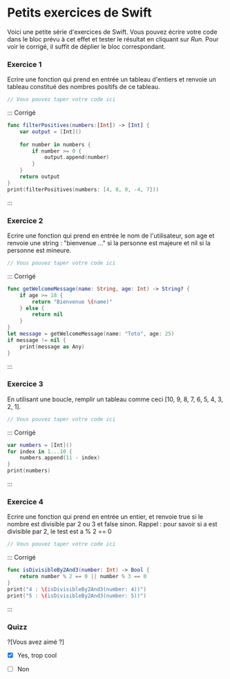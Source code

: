# Petits exercices de Swift
Voici une petite série d'exercices de Swift.
Vous pouvez écrire votre code dans le bloc prévu à cet effet et tester le résultat en cliquant sur *Run*.
Pour voir le corrigé, il suffit de déplier le bloc correspondant.


### Exercice 1 
Ecrire une fonction qui prend en entrée un tableau d'entiers et renvoie un tableau constitué des nombres positifs de ce tableau.

```swift runnable
// Vous pouvez taper votre code ici

```

::: Corrigé
```swift runnable
func filterPositives(numbers:[Int]) -> [Int] {
    var output = [Int]()
    
    for number in numbers {
        if number >= 0 {
            output.append(number)
        }
    }
    return output
}
print(filterPositives(numbers: [4, 8, 0, -4, 7]))

```
:::

### Exercice 2
Ecrire une fonction qui prend en entrée le nom de l'utilisateur, son age et renvoie une string : "bienvenue ..." si la personne est majeure et nil si la personne est mineure.

```swift runnable
// Vous pouvez taper votre code ici

```

::: Corrigé
```swift runnable
func getWelcomeMessage(name: String, age: Int) -> String? {
    if age >= 18 {
        return "Bienvenue \(name)"
    } else {
        return nil
    }
}
let message = getWelcomeMessage(name: "Toto", age: 25)
if message != nil {
    print(message as Any)
}
```
:::

### Exercice 3
En utilisant une boucle, remplir un tableau comme ceci [10, 9, 8, 7, 6, 5, 4, 3, 2, 1].

```swift runnable
// Vous pouvez taper votre code ici

```

::: Corrigé
```swift runnable
var numbers = [Int]()
for index in 1...10 {
    numbers.append(11 - index)
}
print(numbers)
```
:::

### Exercice 4
Ecrire une fonction qui prend en entrée un entier, et renvoie true si le nombre est divisible par 2 ou 3 et false sinon.
Rappel : pour savoir si a est divisible par 2, le test est a % 2 == 0

```swift runnable
// Vous pouvez taper votre code ici

```

::: Corrigé
```swift runnable
func isDivisibleBy2And3(number: Int) -> Bool {
    return number % 2 == 0 || number % 3 == 0
}
print("4 : \(isDivisibleBy2And3(number: 4))")
print("5 : \(isDivisibleBy2And3(number: 5))")
```
:::

### Quizz

?[Vous avez aimé ?]
-[x] Yes, trop cool
-[ ] Non

